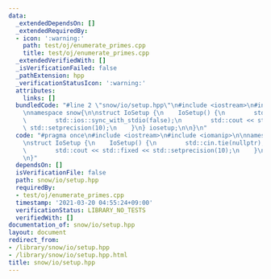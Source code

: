 ```yaml
---
data:
  _extendedDependsOn: []
  _extendedRequiredBy:
  - icon: ':warning:'
    path: test/oj/enumerate_primes.cpp
    title: test/oj/enumerate_primes.cpp
  _extendedVerifiedWith: []
  _isVerificationFailed: false
  _pathExtension: hpp
  _verificationStatusIcon: ':warning:'
  attributes:
    links: []
  bundledCode: "#line 2 \"snow/io/setup.hpp\"\n#include <iostream>\n#include <iomanip>\n\
    \nnamespace snow{\n\nstruct IoSetup {\n    IoSetup() {\n        std::cin.tie(nullptr);\n\
    \        std::ios::sync_with_stdio(false);\n        std::cout << std::fixed <<\
    \ std::setprecision(10);\n    }\n} iosetup;\n\n}\n"
  code: "#pragma once\n#include <iostream>\n#include <iomanip>\n\nnamespace snow{\n\
    \nstruct IoSetup {\n    IoSetup() {\n        std::cin.tie(nullptr);\n        std::ios::sync_with_stdio(false);\n\
    \        std::cout << std::fixed << std::setprecision(10);\n    }\n} iosetup;\n\
    \n}"
  dependsOn: []
  isVerificationFile: false
  path: snow/io/setup.hpp
  requiredBy:
  - test/oj/enumerate_primes.cpp
  timestamp: '2021-03-20 04:55:24+09:00'
  verificationStatus: LIBRARY_NO_TESTS
  verifiedWith: []
documentation_of: snow/io/setup.hpp
layout: document
redirect_from:
- /library/snow/io/setup.hpp
- /library/snow/io/setup.hpp.html
title: snow/io/setup.hpp
---
```

